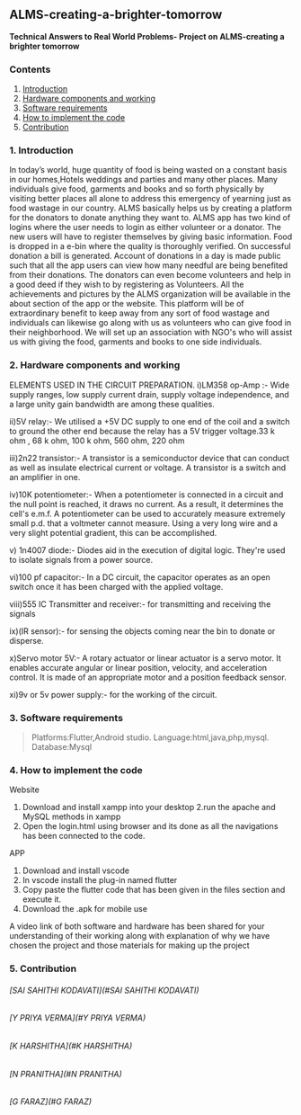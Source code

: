 ## ALMS-creating-a-brighter-tomorrow
**Technical Answers to Real World Problems- Project on ALMS-creating a brighter tomorrow**

### Contents
1. [Introduction](#1-Introduction)
2. [Hardware components and working](#2-Hardware-components-and-working)
3. [Software requirements](#3-Software-requirements)
4. [How to implement the code](#4-How-to-implement-the-code)
5. [Contribution](#5-Contribution)

### 1. Introduction
In today’s world, huge quantity of food is being 
wasted on a constant basis in our homes,Hotels 
weddings and parties and many other places. Many 
individuals give food, garments and books and so 
forth physically by visiting better places all alone to 
address this emergency of yearning just as food 
wastage in our country. 
ALMS basically helps us by 
creating a platform for the donators to donate 
anything they want to. ALMS app has two kind of 
logins where the user needs to login as either 
volunteer or a donator. The new users will have to 
register themselves by giving basic information. 
Food is dropped in a e-bin where the quality is 
thoroughly verified. On successful donation a bill is 
generated. Account of donations in a day is made 
public such that all the app users can view how 
many needful are being benefited from their 
donations. 
The donators can even become volunteers 
and help in a good deed if they wish to by registering 
as Volunteers. All the achievements and pictures by 
the ALMS organization will be available in the 
about section of the app or the website. This 
platform will be of extraordinary benefit to keep 
away from any sort of food wastage and individuals 
can likewise go along with us as volunteers who can 
give food in their neighborhood. We will set up an 
association with NGO's who will assist us with giving 
the food, garments and books to one side individuals.
> 
### 2. Hardware components and working
ELEMENTS USED IN THE CIRCUIT 
PREPARATION.
i)LM358 op-Amp :- Wide supply ranges, 
low supply current drain, supply voltage 
independence, and a large unity gain 
bandwidth are among these qualities.

ii)5V relay:- We utilised a +5V DC supply 
to one end of the coil and a switch to ground 
the other end because the relay has a 5V 
trigger voltage.33 k ohm , 68 k ohm, 100 k 
ohm, 560 ohm, 220 ohm

iii)2n22 transistor:- A transistor is a 
semiconductor device that can conduct as 
well as insulate electrical current or voltage. 
A transistor is a switch and an amplifier in
one.

iv)10K potentiometer:- When a 
potentiometer is connected in a circuit and 
the null point is reached, it draws no current. 
As a result, it determines the cell's e.m.f. A 
potentiometer can be used to accurately 
measure extremely small p.d. that a 
voltmeter cannot measure. Using a very 
long wire and a very slight potential 
gradient, this can be accomplished.

v) 1n4007 diode:- Diodes aid in the 
execution of digital logic. They're used to 
isolate signals from a power source.

vi)100 pf capacitor:- In a DC circuit, the 
capacitor operates as an open switch once it 
has been charged with the applied voltage.

viii)555 IC Transmitter and receiver:- for 
transmitting and receiving the signals

ix)(IR sensor):- for sensing the objects coming near the 
bin to donate or disperse.

x)Servo motor 5V:- A rotary actuator or linear actuator 
is a servo motor. It enables accurate angular or linear 
position, velocity, and acceleration control. It is made of 
an appropriate motor and a position feedback sensor.

xi)9v or 5v power supply:- for the working of the
circuit.

 ### 3. Software requirements
> Platforms:Flutter,Android studio.
Language:html,java,php,mysql.
Database:Mysql

### 4. How to implement the code
Website
1. Download and install xampp into your desktop 
2.run the apache and MySQL methods in xampp
3. Open the login.html using browser and its done as all the navigations has been connected to the code.

APP
1. Download and install vscode 
2. In vscode install the plug-in named flutter
3. Copy paste the flutter code that has been given in the files section and execute it.
4. Download the .apk for mobile use

A video link of both software and hardware has been shared for your understanding of their working along with explanation of why we have chosen the project and those materials for making up the project

### 5. Contribution

###### [SAI SAHITHI KODAVATI](#SAI SAHITHI KODAVATI)
###### [Y PRIYA VERMA](#Y PRIYA VERMA)
###### [K HARSHITHA](#K HARSHITHA)
###### [N PRANITHA](#N PRANITHA)
###### [G FARAZ](#G FARAZ)
